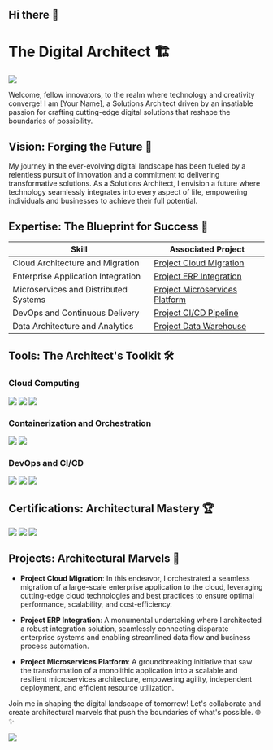 ## Hi there 👋

<!--
Here are some ideas to get you started:

- 🔭 I’m currently working on ...
- 🌱 I’m currently learning ...
- 👯 I’m looking to collaborate on ...
- 🤔 I’m looking for help with ...
- 💬 Ask me about ...
- 📫 How to reach me: ...
- 😄 Pronouns: ...
- ⚡ Fun fact: ...
-->
# The Digital Architect 🏗️

<a href="https://linkedin.com"><img src="https://img.shields.io/badge/-LinkedIn-0072b1?&style=for-the-badge&logo=linkedin&logoColor=white" /></a>

Welcome, fellow innovators, to the realm where technology and creativity converge! I am [Your Name], a Solutions Architect driven by an insatiable passion for crafting cutting-edge digital solutions that reshape the boundaries of possibility.

## Vision: Forging the Future 🔮

My journey in the ever-evolving digital landscape has been fueled by a relentless pursuit of innovation and a commitment to delivering transformative solutions. As a Solutions Architect, I envision a future where technology seamlessly integrates into every aspect of life, empowering individuals and businesses to achieve their full potential.

## Expertise: The Blueprint for Success 📐

| Skill                                         | Associated Project         |
|-----------------------------------------------|----------------------------|
| Cloud Architecture and Migration              | <a href="https://google.com">Project Cloud Migration</a>|
| Enterprise Application Integration             | <a href="https://google.com">Project ERP Integration</a>|
| Microservices and Distributed Systems         | <a href="https://google.com">Project Microservices Platform</a>|
| DevOps and Continuous Delivery                | <a href="https://google.com">Project CI/CD Pipeline</a>|
| Data Architecture and Analytics               | <a href="https://google.com">Project Data Warehouse</a>|

## Tools: The Architect's Toolkit 🛠️

### Cloud Computing
<div>
    <img src="https://img.shields.io/badge/-AWS-FF9900?&style=for-the-badge&logo=Amazon AWS&logoColor=white" />
    <img src="https://img.shields.io/badge/-Azure-0078D4?&style=for-the-badge&logo=Microsoft Azure&logoColor=white" />
    <img src="https://img.shields.io/badge/-Google_Cloud-4285F4?&style=for-the-badge&logo=Google Cloud&logoColor=white" />
</div>

### Containerization and Orchestration
<div>
    <img src="https://img.shields.io/badge/-Docker-2496ED?style=for-the-badge&logo=Docker&logoColor=white&label=" />
    <img src="https://img.shields.io/badge/-Kubernetes-326CE5?style=for-the-badge&logo=Kubernetes&logoColor=white&label=" />
</div>

### DevOps and CI/CD
<div>
    <img src="https://img.shields.io/badge/-Jenkins-D24939?&style=for-the-badge&logo=Jenkins&logoColor=white" />
    <img src="https://img.shields.io/badge/-GitLab-FC6D26?&style=for-the-badge&logo=GitLab&logoColor=white" />
    <img src="https://img.shields.io/badge/-Terraform-7B42BC?&style=for-the-badge&logo=Terraform&logoColor=white" />
</div>

## Certifications: Architectural Mastery 🏆

<div>
<img src="https://img.shields.io/badge/-AWS_Certified_Solutions_Architect-FF9900?&style=for-the-badge&logo=Amazon AWS&logoColor=white" />
<img src="https://img.shields.io/badge/-Azure_Solutions_Architect-0078D4?&style=for-the-badge&logo=Microsoft Azure&logoColor=white" />
<img src="https://img.shields.io/badge/-Google_Cloud_Professional_Architect-4285F4?&style=for-the-badge&logo=Google Cloud&logoColor=white" />
</div>

## Projects: Architectural Marvels 🏡

- **Project Cloud Migration**: In this endeavor, I orchestrated a seamless migration of a large-scale enterprise application to the cloud, leveraging cutting-edge cloud technologies and best practices to ensure optimal performance, scalability, and cost-efficiency.

- **Project ERP Integration**: A monumental undertaking where I architected a robust integration solution, seamlessly connecting disparate enterprise systems and enabling streamlined data flow and business process automation.

- **Project Microservices Platform**: A groundbreaking initiative that saw the transformation of a monolithic application into a scalable and resilient microservices architecture, empowering agility, independent deployment, and efficient resource utilization.

Join me in shaping the digital landscape of tomorrow! Let's collaborate and create architectural marvels that push the boundaries of what's possible. 🌐✨

<a href="https://linkedin.com"><img src="https://img.shields.io/badge/-Let's_Connect-0072b1?&style=for-the-badge&logo=linkedin&logoColor=white" /></a>

